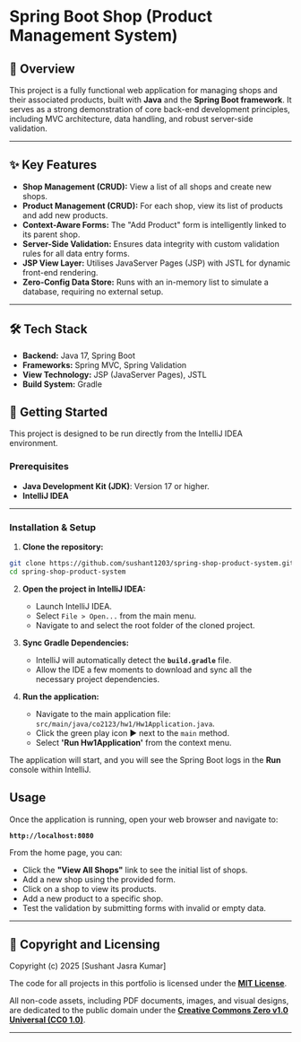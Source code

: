 # Spring Boot Shop (Product Management System)

## 📖 Overview

This project is a fully functional web application for managing shops and their associated products, built with **Java** and the **Spring Boot framework**. It serves as a strong demonstration of core back-end development principles, including MVC architecture, data handling, and robust server-side validation.

---

## ✨ Key Features

* **Shop Management (CRUD):** View a list of all shops and create new shops.
* **Product Management (CRUD):** For each shop, view its list of products and add new products.
* **Context-Aware Forms:** The "Add Product" form is intelligently linked to its parent shop.
* **Server-Side Validation:** Ensures data integrity with custom validation rules for all data entry forms.
* **JSP View Layer:** Utilises JavaServer Pages (JSP) with JSTL for dynamic front-end rendering.
* **Zero-Config Data Store:** Runs with an in-memory list to simulate a database, requiring no external setup.

---

## 🛠️ Tech Stack

* **Backend:** Java 17, Spring Boot
* **Frameworks:** Spring MVC, Spring Validation
* **View Technology:** JSP (JavaServer Pages), JSTL
* **Build System:** Gradle

## 🚀 Getting Started

This project is designed to be run directly from the IntelliJ IDEA environment.

### Prerequisites

* **Java Development Kit (JDK)**: Version 17 or higher.
* **IntelliJ IDEA**

---

### Installation & Setup

1.  **Clone the repository:**
```bash
git clone https://github.com/sushant1203/spring-shop-product-system.git
cd spring-shop-product-system
```

2.  **Open the project in IntelliJ IDEA:**
    * Launch IntelliJ IDEA.
    * Select `File > Open...` from the main menu.
    * Navigate to and select the root folder of the cloned project.

3.  **Sync Gradle Dependencies:**
    * IntelliJ will automatically detect the **`build.gradle`** file.
    * Allow the IDE a few moments to download and sync all the necessary project dependencies.

4.  **Run the application:**
    * Navigate to the main application file: `src/main/java/co2123/hw1/Hw1Application.java`.
    * Click the green play icon ▶️ next to the `main` method.
    * Select **'Run Hw1Application'** from the context menu.

The application will start, and you will see the Spring Boot logs in the **Run** console within IntelliJ.

## Usage

Once the application is running, open your web browser and navigate to:

**`http://localhost:8080`**

From the home page, you can:
* Click the **"View All Shops"** link to see the initial list of shops.
* Add a new shop using the provided form.
* Click on a shop to view its products.
* Add a new product to a specific shop.
* Test the validation by submitting forms with invalid or empty data.

---

## 📄 Copyright and Licensing
Copyright (c) 2025 [Sushant Jasra Kumar]

The code for all projects in this portfolio is licensed under the **[MIT License](https://github.com/sushant1203/sushant1203/blob/main/LICENSE)**.

All non-code assets, including PDF documents, images, and visual designs, are dedicated to the public domain under the **[Creative Commons Zero v1.0 Universal (CC0 1.0)](https://github.com/sushant1203/sushant1203/blob/main/LICENSE2)**.

---
